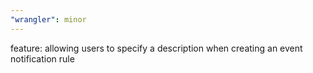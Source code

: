 ```yaml
---
"wrangler": minor
---
```


feature: allowing users to specify a description when creating an event notification rule
